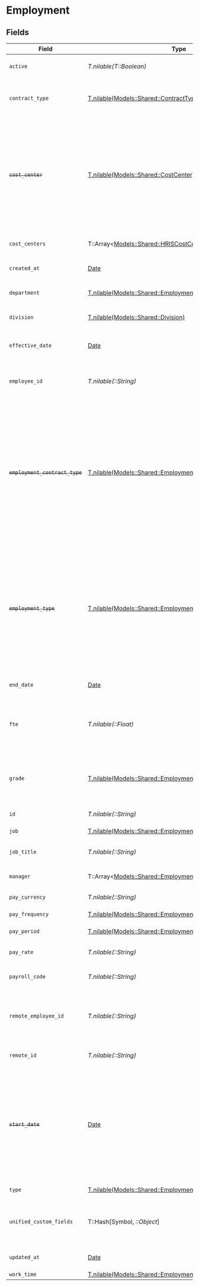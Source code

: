 # Employment


## Fields

| Field                                                                                                                                                                                   | Type                                                                                                                                                                                    | Required                                                                                                                                                                                | Description                                                                                                                                                                             | Example                                                                                                                                                                                 |
| --------------------------------------------------------------------------------------------------------------------------------------------------------------------------------------- | --------------------------------------------------------------------------------------------------------------------------------------------------------------------------------------- | --------------------------------------------------------------------------------------------------------------------------------------------------------------------------------------- | --------------------------------------------------------------------------------------------------------------------------------------------------------------------------------------- | --------------------------------------------------------------------------------------------------------------------------------------------------------------------------------------- |
| `active`                                                                                                                                                                                | *T.nilable(T::Boolean)*                                                                                                                                                                 | :heavy_minus_sign:                                                                                                                                                                      | The employment active status                                                                                                                                                            | true                                                                                                                                                                                    |
| `contract_type`                                                                                                                                                                         | [T.nilable(Models::Shared::ContractType)](../../models/shared/contracttype.md)                                                                                                          | :heavy_minus_sign:                                                                                                                                                                      | The employment work schedule type                                                                                                                                                       |                                                                                                                                                                                         |
| ~~`cost_center`~~                                                                                                                                                                       | [T.nilable(Models::Shared::CostCenter)](../../models/shared/costcenter.md)                                                                                                              | :heavy_minus_sign:                                                                                                                                                                      | : warning: ** DEPRECATED **: This will be removed in a future release, please migrate away from it as soon as possible.<br/><br/>The employee cost_center                               |                                                                                                                                                                                         |
| `cost_centers`                                                                                                                                                                          | T::Array<[Models::Shared::HRISCostCenter](../../models/shared/hriscostcenter.md)>                                                                                                       | :heavy_minus_sign:                                                                                                                                                                      | The employee cost_centers                                                                                                                                                               |                                                                                                                                                                                         |
| `created_at`                                                                                                                                                                            | [Date](https://ruby-doc.org/stdlib-2.6.1/libdoc/date/rdoc/Date.html)                                                                                                                    | :heavy_minus_sign:                                                                                                                                                                      | The created_at date                                                                                                                                                                     | 2021-01-01T01:01:01.000Z                                                                                                                                                                |
| `department`                                                                                                                                                                            | [T.nilable(Models::Shared::EmploymentDepartment)](../../models/shared/employmentdepartment.md)                                                                                          | :heavy_minus_sign:                                                                                                                                                                      | The employee department                                                                                                                                                                 |                                                                                                                                                                                         |
| `division`                                                                                                                                                                              | [T.nilable(Models::Shared::Division)](../../models/shared/division.md)                                                                                                                  | :heavy_minus_sign:                                                                                                                                                                      | The employee division                                                                                                                                                                   |                                                                                                                                                                                         |
| `effective_date`                                                                                                                                                                        | [Date](https://ruby-doc.org/stdlib-2.6.1/libdoc/date/rdoc/Date.html)                                                                                                                    | :heavy_minus_sign:                                                                                                                                                                      | The effective date of the employment contract                                                                                                                                           | 2021-01-01T01:01:01.000Z                                                                                                                                                                |
| `employee_id`                                                                                                                                                                           | *T.nilable(::String)*                                                                                                                                                                   | :heavy_minus_sign:                                                                                                                                                                      | The employee ID associated with this employment                                                                                                                                         | 1687-3                                                                                                                                                                                  |
| ~~`employment_contract_type`~~                                                                                                                                                          | [T.nilable(Models::Shared::EmploymentEmploymentContractType)](../../models/shared/employmentemploymentcontracttype.md)                                                                  | :heavy_minus_sign:                                                                                                                                                                      | : warning: ** DEPRECATED **: This will be removed in a future release, please migrate away from it as soon as possible.<br/><br/>The employment work schedule type (e.g., full-time, part-time) | full_time                                                                                                                                                                               |
| ~~`employment_type`~~                                                                                                                                                                   | [T.nilable(Models::Shared::EmploymentEmploymentType)](../../models/shared/employmentemploymenttype.md)                                                                                  | :heavy_minus_sign:                                                                                                                                                                      | : warning: ** DEPRECATED **: This will be removed in a future release, please migrate away from it as soon as possible.<br/><br/>The type of employment (e.g., contractor, permanent)   | permanent                                                                                                                                                                               |
| `end_date`                                                                                                                                                                              | [Date](https://ruby-doc.org/stdlib-2.6.1/libdoc/date/rdoc/Date.html)                                                                                                                    | :heavy_minus_sign:                                                                                                                                                                      | The end date of employment                                                                                                                                                              | 2021-01-01T01:01:01.000Z                                                                                                                                                                |
| `fte`                                                                                                                                                                                   | *T.nilable(::Float)*                                                                                                                                                                    | :heavy_minus_sign:                                                                                                                                                                      | the employee's working percentage relative to a full-time employee                                                                                                                      | 1                                                                                                                                                                                       |
| `grade`                                                                                                                                                                                 | [T.nilable(Models::Shared::EmploymentGrade)](../../models/shared/employmentgrade.md)                                                                                                    | :heavy_minus_sign:                                                                                                                                                                      | Represents the employee’s position within the organizational hierarchy.                                                                                                                 |                                                                                                                                                                                         |
| `id`                                                                                                                                                                                    | *T.nilable(::String)*                                                                                                                                                                   | :heavy_minus_sign:                                                                                                                                                                      | Unique identifier                                                                                                                                                                       | 8187e5da-dc77-475e-9949-af0f1fa4e4e3                                                                                                                                                    |
| `job`                                                                                                                                                                                   | [T.nilable(Models::Shared::EmploymentJob)](../../models/shared/employmentjob.md)                                                                                                        | :heavy_minus_sign:                                                                                                                                                                      | The job of employee                                                                                                                                                                     |                                                                                                                                                                                         |
| `job_title`                                                                                                                                                                             | *T.nilable(::String)*                                                                                                                                                                   | :heavy_minus_sign:                                                                                                                                                                      | The job title of the employee                                                                                                                                                           | Software Engineer                                                                                                                                                                       |
| `manager`                                                                                                                                                                               | T::Array<[Models::Shared::EmploymentManagerApiModel](../../models/shared/employmentmanagerapimodel.md)>                                                                                 | :heavy_minus_sign:                                                                                                                                                                      | The employee manager                                                                                                                                                                    |                                                                                                                                                                                         |
| `pay_currency`                                                                                                                                                                          | *T.nilable(::String)*                                                                                                                                                                   | :heavy_minus_sign:                                                                                                                                                                      | The currency used for pay                                                                                                                                                               | USD                                                                                                                                                                                     |
| `pay_frequency`                                                                                                                                                                         | [T.nilable(Models::Shared::EmploymentPayFrequency)](../../models/shared/employmentpayfrequency.md)                                                                                      | :heavy_minus_sign:                                                                                                                                                                      | The pay frequency                                                                                                                                                                       | hourly                                                                                                                                                                                  |
| `pay_period`                                                                                                                                                                            | [T.nilable(Models::Shared::EmploymentPayPeriod)](../../models/shared/employmentpayperiod.md)                                                                                            | :heavy_minus_sign:                                                                                                                                                                      | The pay period                                                                                                                                                                          | monthly                                                                                                                                                                                 |
| `pay_rate`                                                                                                                                                                              | *T.nilable(::String)*                                                                                                                                                                   | :heavy_minus_sign:                                                                                                                                                                      | The pay rate for the employee                                                                                                                                                           | 40.00                                                                                                                                                                                   |
| `payroll_code`                                                                                                                                                                          | *T.nilable(::String)*                                                                                                                                                                   | :heavy_minus_sign:                                                                                                                                                                      | The payroll code of the employee                                                                                                                                                        | PC1                                                                                                                                                                                     |
| `remote_employee_id`                                                                                                                                                                    | *T.nilable(::String)*                                                                                                                                                                   | :heavy_minus_sign:                                                                                                                                                                      | Provider's unique identifier of the employee associated with this employment                                                                                                            | e3cb75bf-aa84-466e-a6c1-b8322b257a48                                                                                                                                                    |
| `remote_id`                                                                                                                                                                             | *T.nilable(::String)*                                                                                                                                                                   | :heavy_minus_sign:                                                                                                                                                                      | Provider's unique identifier                                                                                                                                                            | 8187e5da-dc77-475e-9949-af0f1fa4e4e3                                                                                                                                                    |
| ~~`start_date`~~                                                                                                                                                                        | [Date](https://ruby-doc.org/stdlib-2.6.1/libdoc/date/rdoc/Date.html)                                                                                                                    | :heavy_minus_sign:                                                                                                                                                                      | : warning: ** DEPRECATED **: This will be removed in a future release, please migrate away from it as soon as possible.<br/><br/>The start_date of employment                           | 2021-01-01T01:01:01.000Z                                                                                                                                                                |
| `type`                                                                                                                                                                                  | [T.nilable(Models::Shared::EmploymentSchemasType)](../../models/shared/employmentschemastype.md)                                                                                        | :heavy_minus_sign:                                                                                                                                                                      | The type of employment                                                                                                                                                                  |                                                                                                                                                                                         |
| `unified_custom_fields`                                                                                                                                                                 | T::Hash[Symbol, *::Object*]                                                                                                                                                             | :heavy_minus_sign:                                                                                                                                                                      | Custom Unified Fields configured in your StackOne project                                                                                                                               | {<br/>"my_project_custom_field_1": "REF-1236",<br/>"my_project_custom_field_2": "some other value"<br/>}                                                                                |
| `updated_at`                                                                                                                                                                            | [Date](https://ruby-doc.org/stdlib-2.6.1/libdoc/date/rdoc/Date.html)                                                                                                                    | :heavy_minus_sign:                                                                                                                                                                      | The updated_at date                                                                                                                                                                     | 2021-01-01T01:01:01.000Z                                                                                                                                                                |
| `work_time`                                                                                                                                                                             | [T.nilable(Models::Shared::EmploymentWorkTime)](../../models/shared/employmentworktime.md)                                                                                              | :heavy_minus_sign:                                                                                                                                                                      | N/A                                                                                                                                                                                     |                                                                                                                                                                                         |